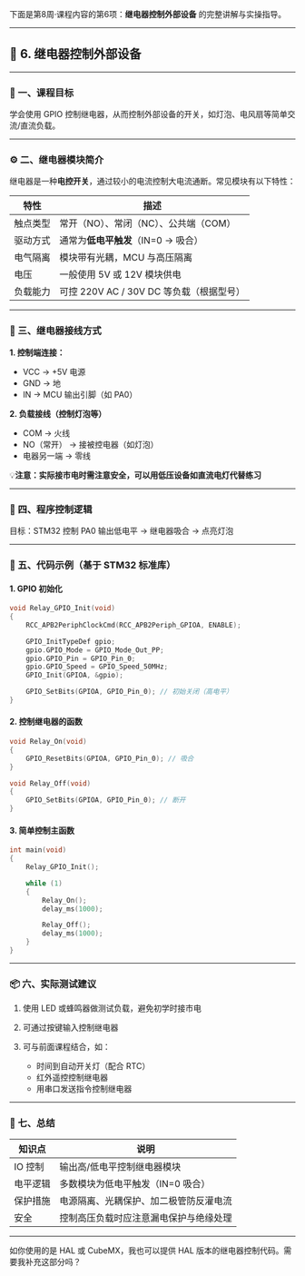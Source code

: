 下面是第8周·课程内容的第6项：**继电器控制外部设备** 的完整讲解与实操指导。

---

## 🧲 6. 继电器控制外部设备

---

### 🧱 一、课程目标

学会使用 GPIO 控制继电器，从而控制外部设备的开关，如灯泡、电风扇等简单交流/直流负载。

---

### ⚙️ 二、继电器模块简介

继电器是一种**电控开关**，通过较小的电流控制大电流通断。常见模块有以下特性：

| 特性   | 描述                            |
| ---- | ----------------------------- |
| 触点类型 | 常开（NO）、常闭（NC）、公共端（COM）        |
| 驱动方式 | 通常为**低电平触发**（IN=0 → 吸合）       |
| 电气隔离 | 模块带有光耦，MCU 与高压隔离              |
| 电压   | 一般使用 5V 或 12V 模块供电            |
| 负载能力 | 可控 220V AC / 30V DC 等负载（根据型号） |

---

### 🔌 三、继电器接线方式

**1. 控制端连接：**

* VCC → +5V 电源
* GND → 地
* IN → MCU 输出引脚（如 PA0）

**2. 负载接线（控制灯泡等）**

* COM → 火线
* NO（常开） → 接被控电器（如灯泡）
* 电器另一端 → 零线

💡**注意：实际接市电时需注意安全，可以用低压设备如直流电灯代替练习**

---

### 🧠 四、程序控制逻辑

目标：STM32 控制 PA0 输出低电平 → 继电器吸合 → 点亮灯泡

---

### 📄 五、代码示例（基于 STM32 标准库）

#### 1. GPIO 初始化

```c
void Relay_GPIO_Init(void)
{
    RCC_APB2PeriphClockCmd(RCC_APB2Periph_GPIOA, ENABLE);

    GPIO_InitTypeDef gpio;
    gpio.GPIO_Mode = GPIO_Mode_Out_PP;
    gpio.GPIO_Pin = GPIO_Pin_0;
    gpio.GPIO_Speed = GPIO_Speed_50MHz;
    GPIO_Init(GPIOA, &gpio);

    GPIO_SetBits(GPIOA, GPIO_Pin_0); // 初始关闭（高电平）
}
```

#### 2. 控制继电器的函数

```c
void Relay_On(void)
{
    GPIO_ResetBits(GPIOA, GPIO_Pin_0); // 吸合
}

void Relay_Off(void)
{
    GPIO_SetBits(GPIOA, GPIO_Pin_0); // 断开
}
```

#### 3. 简单控制主函数

```c
int main(void)
{
    Relay_GPIO_Init();

    while (1)
    {
        Relay_On();
        delay_ms(1000);

        Relay_Off();
        delay_ms(1000);
    }
}
```

---

### 📦 六、实际测试建议

1. 使用 LED 或蜂鸣器做测试负载，避免初学时接市电
2. 可通过按键输入控制继电器
3. 可与前面课程结合，如：

   * 时间到自动开关灯（配合 RTC）
   * 红外遥控控制继电器
   * 用串口发送指令控制继电器

---

### 📌 七、总结

| 知识点   | 说明                  |
| ----- | ------------------- |
| IO 控制 | 输出高/低电平控制继电器模块      |
| 电平逻辑  | 多数模块为低电平触发（IN=0 吸合） |
| 保护措施  | 电源隔离、光耦保护、加二极管防反灌电流 |
| 安全    | 控制高压负载时应注意漏电保护与绝缘处理 |

---

如你使用的是 HAL 或 CubeMX，我也可以提供 HAL 版本的继电器控制代码。需要我补充这部分吗？
